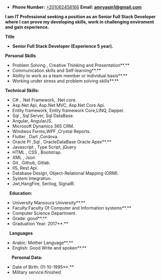 - **Phone Number:** [+201062458166](tel:+0201062458166)              **Email: amryasin1@gmail.com**

**I am IT Professional seeking a position as an Senior Full Stack Developer** **where I can prove my developing skills, work in challenging enviroment and gain experience.** 

**Title**

- **Senior Full Stack Developer (Experience 5 year).**

**Personal Skills**

- Problem Solving , Creative Thinking and Presentation**.**
- Communication skills and Self-learning**.**
- Ability to work as a team member or individual basis**.**
- Working under stress and problem solving skills**.**


**Technical Skills:**

- C# , .Net Framework, .Net core.
- Asp.Net Api, Asp.Net MVC, Asp.Net Core Api.
- Entity framework, Entity framework Core,LINQ, Dapper.
- Sql , Sql Server, Sql DataBase.
- Angular, AngularJS.
- Microsoft Dynamics 365 CRM.
- Windwos Forms,WPF ,Crystal Reports.
- Flutter , Dart ,Cordova.
- Oracle  Pl ,Sql , OracleDataBase Oracle Apex**.** 
- Javascript , Type Script, jQuery
- HTML , CSS , Bootstrap.
- XML , Json
- Git , Github, Gitlab.
- IIS, Rest Api.
- Database Design, Object-Relational Mapping (ORM).
- System Integration.
- Jwt,HangFire, Serilog, SignalR.

`  `**Education:**

- University  Mansoura University**.**
- Faculty:Faculty Of Computer and Information systems**.**
- Computer Science Department.
- Grade: good**.**
- Graduation Year: 2017**.**

`  `**Languages**

- Arabic: Mother Language**.**
- English: Good Write and spoken**.**

`   `**Personal Data:**   

- Date of Birth: 01-10-1995**.**
- Military service:finished                  
